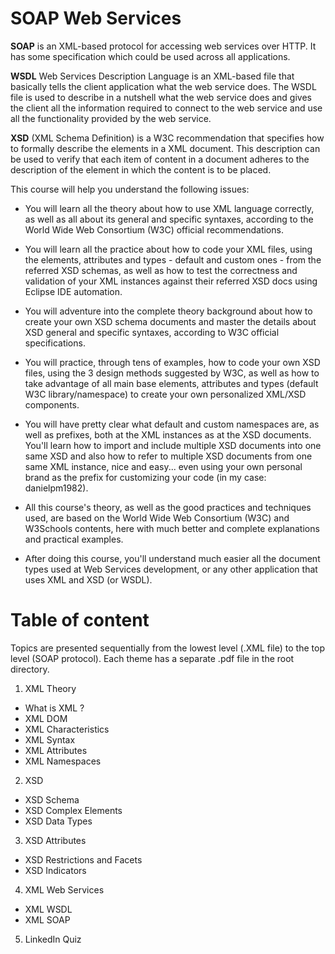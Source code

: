 # SOAP Web Services
**SOAP** is an XML-based protocol for accessing web services over HTTP. It has some specification which could be used across all applications.

**WSDL** Web Services Description Language is an XML-based file that basically tells the client application what the web service does. The WSDL file is used to describe in a nutshell what the web service does and gives the client all the information required to connect to the web service and use all the functionality provided by the web service.

**XSD** (XML Schema Definition) is a W3C recommendation that specifies how to formally describe the elements in a XML document. This description can be used to verify that each item of content in a document adheres to the description of the element in which the content is to be placed.

This course will help you understand the following issues:

- You will learn all the theory about how to use XML language correctly, as well as all about its general and specific syntaxes, according to the World Wide Web Consortium (W3C) official recommendations.

- You will learn all the practice about how to code your XML files, using the elements, attributes and types - default and custom ones - from the referred XSD schemas, as well as how to test the correctness and validation of your XML instances against their referred XSD docs using Eclipse IDE automation.

- You will adventure into the complete theory background about how to create your own XSD schema documents and master the details about XSD general and specific syntaxes, according to W3C official specifications.

- You will practice, through tens of examples, how to code your own XSD files, using the 3 design methods suggested by W3C, as well as how to take advantage of all main base elements, attributes and types (default W3C library/namespace) to create your own personalized XML/XSD components.

- You will have pretty clear what default and custom namespaces are, as well as prefixes, both at the XML instances as at the XSD documents. You'll learn how to import and include multiple XSD documents into one same XSD and also how to refer to multiple XSD documents from one same XML instance, nice and easy... even using your own personal brand as the prefix for customizing your code (in my case: danielpm1982).

- All this course's theory, as well as the good practices and techniques used, are based on the World Wide Web Consortium (W3C) and W3Schools contents, here with much better and complete explanations and practical examples.

- After doing this course, you'll understand much easier all the document types used at Web Services development, or any other application that uses XML and XSD (or WSDL).

# Table of content 

Topics are presented sequentially from the lowest level (.XML file) to the top level (SOAP protocol). Each theme has a separate .pdf file in the root directory.

1. XML Theory
  * What is XML ?
  * XML DOM
  * XML Characteristics
  * XML Syntax
  * XML Attributes
  * XML Namespaces	
2. XSD
  * XSD Schema
  * XSD Complex Elements
  * XSD Data Types
3. XSD Attributes
  * XSD Restrictions and Facets
  * XSD Indicators
4. XML Web Services
  * XML WSDL
  * XML SOAP
5. LinkedIn Quiz
